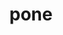 ---
category: 4-letters
denotation: null
name: pone
reference_link: https://www.etymonline.com/word/pone
root_language: null
root_name: null
title: pone
type: free
word_sums:
- respelling: pone
  sum: 'Pone + '
---
